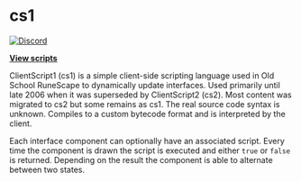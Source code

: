 # cs1

[![Discord](https://img.shields.io/discord/384870460640329728.svg?logo=discord)](https://discord.gg/G2kxrnU)

[**View scripts**](https://github.com/RuneStar/cs1/blob/master/scripts.txt)

ClientScript1 (cs1) is a simple client-side scripting language used in Old School RuneScape to dynamically update interfaces.
Used primarily until late 2006 when it was superseded by ClientScript2 (cs2).
Most content was migrated to cs2 but some remains as cs1.
The real source code syntax is unknown.
Compiles to a custom bytecode format and is interpreted by the client.

Each interface component can optionally have an associated script.
Every time the component is drawn the script is executed and either `true` or `false` is returned.
Depending on the result the component is able to alternate between two states.